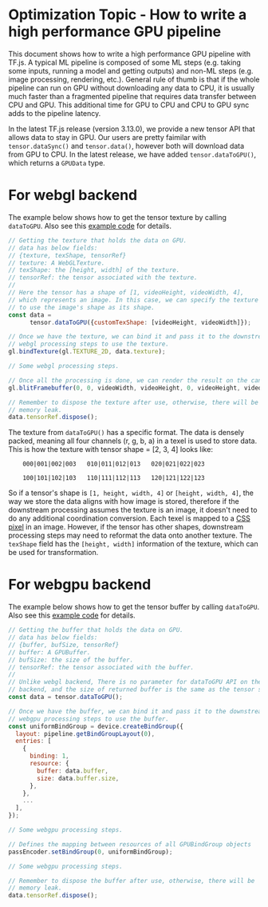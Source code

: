 # Optimization Topic - How to write a high performance GPU pipeline
This document shows how to write a high performance GPU pipeline with TF.js. A typical ML pipeline is composed of some ML steps (e.g. taking some inputs, running a model and getting outputs) and non-ML steps (e.g. image processing, rendering, etc.). General rule of thumb is that if the whole pipeline can run on GPU without downloading any data to CPU, it is usually much faster than a fragmented pipeline that requires data transfer between CPU and GPU. This additional time for GPU to CPU and CPU to GPU sync adds to the pipeline latency.

In the latest TF.js release (version 3.13.0), we provide a new tensor
API that allows data to stay in GPU. Our users are pretty faimilar with
`tensor.dataSync()` and `tensor.data()`, however both will download data from GPU to CPU. In the latest release, we have added `tensor.dataToGPU()`,
which returns a `GPUData` type.

# For webgl backend
The example below shows how to get the tensor texture by calling
`dataToGPU`. Also see this [example code](https://github.com/tensorflow/tfjs-examples/tree/master/gpu-pipeline/webgl) for details.

```javascript
// Getting the texture that holds the data on GPU.
// data has below fields:
// {texture, texShape, tensorRef}
// texture: A WebGLTexture.
// texShape: the [height, width] of the texture.
// tensorRef: the tensor associated with the texture.
//
// Here the tensor has a shape of [1, videoHeight, videoWidth, 4],
// which represents an image. In this case, we can specify the texture
// to use the image's shape as its shape.
const data =
      tensor.dataToGPU({customTexShape: [videoHeight, videoWidth]});

// Once we have the texture, we can bind it and pass it to the downstream
// webgl processing steps to use the texture.
gl.bindTexture(gl.TEXTURE_2D, data.texture);

// Some webgl processing steps.

// Once all the processing is done, we can render the result on the canvas.
gl.blitFramebuffer(0, 0, videoWidth, videoHeight, 0, videoHeight, videoWidth, 0, gl.COLOR_BUFFER_BIT, gl.LINEAR);

// Remember to dispose the texture after use, otherwise, there will be
// memory leak.
data.tensorRef.dispose();
```

The texture from `dataToGPU()` has a specific format. The data is densely
packed, meaning all four channels (r, g, b, a) in a texel is used to store
data. This is how the texture with tensor shape = [2, 3, 4] looks like:

```
    000|001|002|003   010|011|012|013   020|021|022|023

    100|101|102|103   110|111|112|113   120|121|122|123
```

So if a tensor's shape is `[1, height, width, 4]` or `[height, width, 4]`, the way we store the data aligns with how image is stored, therefore if the
downstream processing assumes the texture is an image, it doesn't need to
do any additional coordination conversion. Each texel is mapped to a [CSS pixel](https://developer.mozilla.org/en-US/docs/Glossary/CSS_pixel) in an image. However, if the tensor has other shapes, downstream
processing steps may need to reformat the data onto another texture. The `texShape` field has the `[height, width]` information of the texture, which can be used for transformation.

# For webgpu backend
The example below shows how to get the tensor buffer by calling
`dataToGPU`. Also see this [example code](https://github.com/tensorflow/tfjs-examples/tree/master/gpu-pipeline/webgpu) for details.

```javascript
// Getting the buffer that holds the data on GPU.
// data has below fields:
// {buffer, bufSize, tensorRef}
// buffer: A GPUBuffer.
// bufSize: the size of the buffer.
// tensorRef: the tensor associated with the buffer.
//
// Unlike webgl backend, There is no parameter for dataToGPU API on the webgpu
// backend, and the size of returned buffer is the same as the tensor size.
const data = tensor.dataToGPU();

// Once we have the buffer, we can bind it and pass it to the downstream
// webgpu processing steps to use the buffer.
const uniformBindGroup = device.createBindGroup({
  layout: pipeline.getBindGroupLayout(0),
  entries: [
    {
      binding: 1,
      resource: {
        buffer: data.buffer,
        size: data.buffer.size,
      },
    },
    ...
  ],
});

// Some webgpu processing steps.

// Defines the mapping between resources of all GPUBindGroup objects
passEncoder.setBindGroup(0, uniformBindGroup);

// Some webgpu processing steps.

// Remember to dispose the buffer after use, otherwise, there will be
// memory leak.
data.tensorRef.dispose();
```
